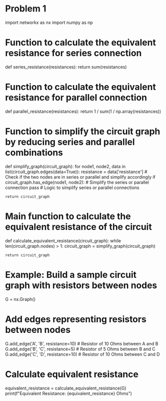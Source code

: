 # Problem 1

import networkx as nx
import numpy as np

# Function to calculate the equivalent resistance for series connection
def series_resistance(resistances):
    return sum(resistances)

# Function to calculate the equivalent resistance for parallel connection
def parallel_resistance(resistances):
    return 1 / sum(1 / np.array(resistances))

# Function to simplify the circuit graph by reducing series and parallel combinations
def simplify_graph(circuit_graph):
    for node1, node2, data in list(circuit_graph.edges(data=True)):
        resistance = data['resistance']
        # Check if the two nodes are in series or parallel and simplify accordingly
        if circuit_graph.has_edge(node1, node2):
            # Simplify the series or parallel connection
            pass  # Logic to simplify series or parallel connections

    return circuit_graph

# Main function to calculate the equivalent resistance of the circuit
def calculate_equivalent_resistance(circuit_graph):
    while len(circuit_graph.nodes) > 1:
        circuit_graph = simplify_graph(circuit_graph)
    
    return circuit_graph

# Example: Build a sample circuit graph with resistors between nodes
G = nx.Graph()

# Add edges representing resistors between nodes
G.add_edge('A', 'B', resistance=10)  # Resistor of 10 Ohms between A and B
G.add_edge('B', 'C', resistance=5)   # Resistor of 5 Ohms between B and C
G.add_edge('C', 'D', resistance=10)  # Resistor of 10 Ohms between C and D

# Calculate equivalent resistance
equivalent_resistance = calculate_equivalent_resistance(G)
print(f"Equivalent Resistance: {equivalent_resistance} Ohms")
